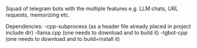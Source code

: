 Squad of telegram bots with the multiple features e.g. LLM chats, URL requests, memorizing etc.

Dependencies:
-cpp-subprocess (as a header file already placed in project include dir)
-llama.cpp (one needs to download and to build it)
-tgbot-cpp (one needs to download and to build+install it)

